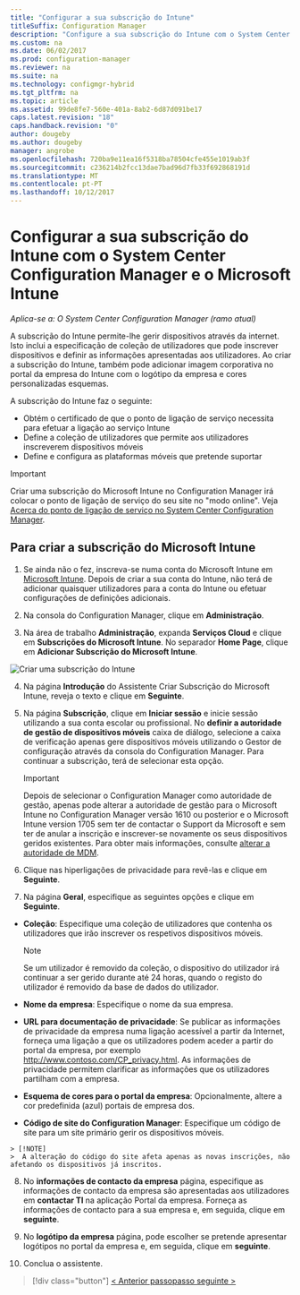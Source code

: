 ```yaml
---
title: "Configurar a sua subscrição do Intune"
titleSuffix: Configuration Manager
description: "Configure a sua subscrição do Intune com o System Center Configuration Manager."
ms.custom: na
ms.date: 06/02/2017
ms.prod: configuration-manager
ms.reviewer: na
ms.suite: na
ms.technology: configmgr-hybrid
ms.tgt_pltfrm: na
ms.topic: article
ms.assetid: 99de8fe7-560e-401a-8ab2-6d87d091be17
caps.latest.revision: "18"
caps.handback.revision: "0"
author: dougeby
ms.author: dougeby
manager: angrobe
ms.openlocfilehash: 720ba9e11ea16f5318ba78504cfe455e1019ab3f
ms.sourcegitcommit: c236214b2fcc13dae7bad96d7fb33f692868191d
ms.translationtype: MT
ms.contentlocale: pt-PT
ms.lasthandoff: 10/12/2017
---
```

# <a name="configure-your-intune-subscription-with-system-center-configuration-manager-and-microsoft-intune"></a>Configurar a sua subscrição do Intune com o System Center Configuration Manager e o Microsoft Intune

*Aplica-se a: O System Center Configuration Manager (ramo atual)*

A subscrição do Intune permite-lhe gerir dispositivos através da internet. Isto inclui a especificação de coleção de utilizadores que pode inscrever dispositivos e definir as informações apresentadas aos utilizadores. Ao criar a subscrição do Intune, também pode adicionar imagem corporativa no portal da empresa do Intune com o logótipo da empresa e cores personalizadas esquemas.

A subscrição do Intune faz o seguinte:

-   Obtém o certificado de que o ponto de ligação de serviço necessita para efetuar a ligação ao serviço Intune
-   Define a coleção de utilizadores que permite aos utilizadores inscreverem dispositivos móveis
-   Define e configura as plataformas móveis que pretende suportar

> [!IMPORTANT]
>  Criar uma subscrição do Microsoft Intune no Configuration Manager irá colocar o ponto de ligação de serviço do seu site no "modo online". Veja [Acerca do ponto de ligação de serviço no System Center Configuration Manager](../../core/servers/deploy/configure/about-the-service-connection-point.md).

## <a name="to-create-the-microsoft-intune-subscription"></a>Para criar a subscrição do Microsoft Intune

1.  Se ainda não o fez, inscreva-se numa conta do Microsoft Intune em [Microsoft Intune](http://go.microsoft.com/fwlink/?LinkID=258216).  Depois de criar a sua conta do Intune, não terá de adicionar quaisquer utilizadores para a conta do Intune ou efetuar configurações de definições adicionais.

2.  Na consola do Configuration Manager, clique em **Administração**.

3.  Na área de trabalho **Administração**, expanda **Serviços Cloud** e clique em **Subscrições do Microsoft Intune**. No separador **Home Page**, clique em **Adicionar Subscrição do Microsoft Intune**.

![Criar uma subscrição do Intune](../media/mdm-set-intune.png)

4.  Na página **Introdução** do Assistente Criar Subscrição do Microsoft Intune, reveja o texto e clique em **Seguinte**.

5.  Na página **Subscrição**, clique em **Iniciar sessão** e inicie sessão utilizando a sua conta escolar ou profissional. No **definir a autoridade de gestão de dispositivos móveis** caixa de diálogo, selecione a caixa de verificação apenas gere dispositivos móveis utilizando o Gestor de configuração através da consola do Configuration Manager. Para continuar a subscrição, terá de selecionar esta opção.

    > [!IMPORTANT]
    >  Depois de selecionar o Configuration Manager como autoridade de gestão, apenas pode alterar a autoridade de gestão para o Microsoft Intune no Configuration Manager versão 1610 ou posterior e o Microsoft Intune version 1705 sem ter de contactar o Support da Microsoft e sem ter de anular a inscrição e inscrever-se novamente os seus dispositivos geridos existentes. Para obter mais informações, consulte [alterar a autoridade de MDM](/sccm/mdm/deploy-use/change-mdm-authority).

6.  Clique nas hiperligações de privacidade para revê-las e clique em **Seguinte**.

7.  Na página **Geral**, especifique as seguintes opções e clique em **Seguinte**.

  -   **Coleção**: Especifique uma coleção de utilizadores que contenha os utilizadores que irão inscrever os respetivos dispositivos móveis.

      > [!NOTE]
      >  Se um utilizador é removido da coleção, o dispositivo do utilizador irá continuar a ser gerido durante até 24 horas, quando o registo do utilizador é removido da base de dados do utilizador.

  -   **Nome da empresa**: Especifique o nome da sua empresa.

  -   **URL para documentação de privacidade**: Se publicar as informações de privacidade da empresa numa ligação acessível a partir da Internet, forneça uma ligação a que os utilizadores podem aceder a partir do portal da empresa, por exemplo http://www.contoso.com/CP_privacy.html. As informações de privacidade permitem clarificar as informações que os utilizadores partilham com a empresa.

  -   **Esquema de cores para o portal da empresa**: Opcionalmente, altere a cor predefinida (azul) portais de empresa dos.

  -   **Código de site do Configuration Manager**: Especifique um código de site para um site primário gerir os dispositivos móveis.

    > [!NOTE]
    >  A alteração do código do site afeta apenas as novas inscrições, não afetando os dispositivos já inscritos.

8.  No **informações de contacto da empresa** página, especifique as informações de contacto da empresa são apresentadas aos utilizadores em **contactar TI** na aplicação Portal da empresa. Forneça as informações de contacto para a sua empresa e, em seguida, clique em **seguinte**.

9. No **logótipo da empresa** página, pode escolher se pretende apresentar logótipos no portal da empresa e, em seguida, clique em **seguinte**.

10. Conclua o assistente.

> [!div class="button"]
[< Anterior passo](confirm-dns.md)[passo seguinte >  ](terms-and-conditions.md)
